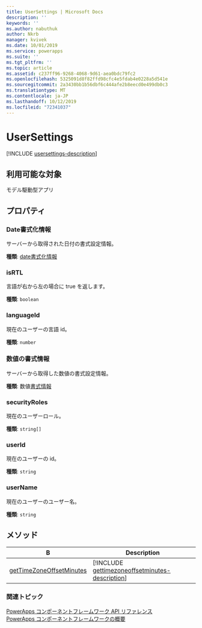 ```yaml
---
title: UserSettings | Microsoft Docs
description: ''
keywords: ''
ms.author: nabuthuk
author: Nkrb
manager: kvivek
ms.date: 10/01/2019
ms.service: powerapps
ms.suite: ''
ms.tgt_pltfrm: ''
ms.topic: article
ms.assetid: c237ff96-9268-4068-9d61-aea0bdc79fc2
ms.openlocfilehash: 5325091d8f82ffd98cfc4e5fdab4e0228a5d541e
ms.sourcegitcommit: 2a3430bb1b56dbf6c444afe2b8eecd0e499db0c3
ms.translationtype: MT
ms.contentlocale: ja-JP
ms.lasthandoff: 10/12/2019
ms.locfileid: "72341037"
---
```

# <a name="usersettings"></a>UserSettings

[!INCLUDE [usersettings-description](includes/usersettings-description.md)]

## <a name="available-for"></a>利用可能な対象 

モデル駆動型アプリ

## <a name="properties"></a>プロパティ

### <a name="dateformattinginfo"></a>Date書式化情報

サーバーから取得された日付の書式設定情報。

**種類**: [date書式化情報](dateformattinginfo.md)

### <a name="isrtl"></a>isRTL

言語が右から左の場合に true を返します。

**種類**: `boolean`

### <a name="languageid"></a>languageId

現在のユーザーの言語 id。

**種類**: `number`

### <a name="numberformattinginfo"></a>数値の書式情報

サーバーから取得した数値の書式設定情報。

**種類**: 数値[書式情報](numberformattinginfo.md)

### <a name="securityroles"></a>securityRoles

現在のユーザーロール。

**種類**: `string[]`

### <a name="userid"></a>userId

現在のユーザーの id。

**種類**: `string`

### <a name="username"></a>userName

現在のユーザーのユーザー名。

**種類**: `string`

## <a name="methods"></a>メソッド

|B | Description | 
| ------|-------------|
|[getTimeZoneOffsetMinutes](usersettings/gettimezoneoffsetminutes.md)|[!INCLUDE [gettimezoneoffsetminutes-description](usersettings/includes/gettimezoneoffsetminutes-description.md)]|

### <a name="related-topics"></a>関連トピック

[PowerApps コンポーネントフレームワーク API リファレンス](../reference/index.md)<br/>
[PowerApps コンポーネントフレームワークの概要](../overview.md)